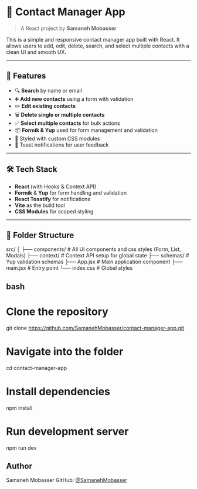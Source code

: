# 📒 Contact Manager App
> A React project by **Samaneh Mobasser**

This is a simple and responsive contact manager app built with React. It allows users to add, edit, delete, search, and select multiple contacts with a clean UI and smooth UX.

---

## 🚀 Features

- 🔍 **Search** by name or email  
- ➕ **Add new contacts** using a form with validation  
- ✏️ **Edit existing contacts**  
- 🗑️ **Delete single or multiple contacts**  
- ✅ **Select multiple contacts** for bulk actions  
- 📦 **Formik & Yup** used for form management and validation  
- 🌈 Styled with custom CSS modules  
- 🔔 Toast notifications for user feedback  

---

## 🛠️ Tech Stack

- **React** (with Hooks & Context API)
- **Formik** & **Yup** for form handling and validation
- **React Toastify** for notifications
- **Vite** as the build tool
- **CSS Modules** for scoped styling

---

## 📂 Folder Structure

src/
│
├── components/ # All UI components and css styles (Form, List, Modals)
├── context/ # Context API setup for global state
├── schemas/ # Yup validation schemas
├── App.jsx # Main application component
├── main.jsx # Entry point
└── index.css # Global styles

## bash
# Clone the repository
git clone https://github.com/SamanehMobasser/contact-manager-app.git

# Navigate into the folder
cd contact-manager-app

# Install dependencies
npm install

# Run development server
npm run dev

## Author
Samaneh Mobasser
GitHub: [@SamanehMobasser](https://github.com/SamanehMobasser)